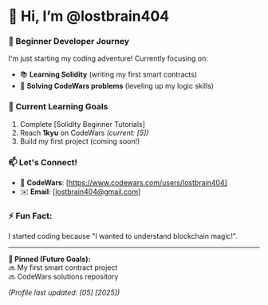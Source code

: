 # 👋 Hi, I’m @lostbrain404

### 🚀 Beginner Developer Journey
I'm just starting my coding adventure! Currently focusing on:
- 📚 **Learning Solidity** (writing my first smart contracts)
- 🧩 **Solving CodeWars problems** (leveling up my logic skills)

### 🌱 Current Learning Goals
1. Complete [Solidity Beginner Tutorials]  
2. Reach **1kyu** on CodeWars *(current: [5])*  
3. Build my first project (coming soon!)  


### 📫 Let's Connect!
- 🔗 **CodeWars**: [https://www.codewars.com/users/lostbrain404] 
- ✉️ **Email**: [lostbrain404@gmail.com] 

### ⚡ Fun Fact:  
I started coding because "I wanted to understand blockchain magic!".  

---

**📌 Pinned (Future Goals):**  
🔜 My first smart contract project  
🔜 CodeWars solutions repository  

*(Profile last updated: [05] [2025])*  
